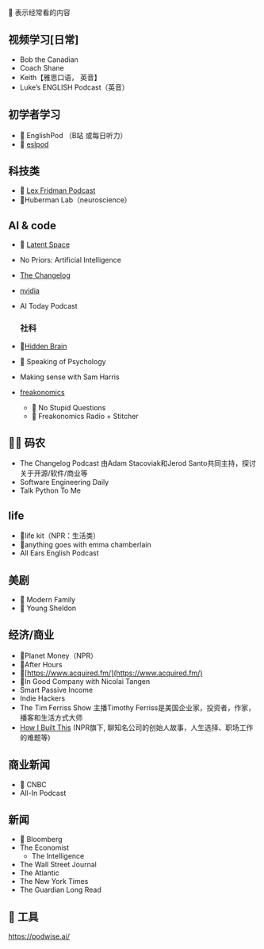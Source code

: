 🌟 表示经常看的内容 

## 视频学习[日常]
* Bob the Canadian
* Coach Shane
* Keith【雅思口语， 英音】
* Luke’s ENGLISH Podcast（英音）

## 初学者学习
* 🌟 EnglishPod （B站 或每日听力）
* 🌟 [eslpod](https://tv.eslpod.com/)

## 科技类
* 🌟 [Lex Fridman Podcast](https://lexfridman.com/podcast/)
* 🌟Huberman Lab（neuroscience）

## AI & code
*  🌟 [Latent Space](https://www.latent.space/)
*  No Priors: Artificial Intelligence
* [The Changelog](https://changelog.com/)
* [nvidia](https://blogs.nvidia.com/ai-podcast/)
* AI Today Podcast

  ### 社科
*  🌟[Hidden Brain](https://hiddenbrain.org/)
*  🌟  Speaking of Psychology
*  Making sense with Sam Harris
* [freakonomics](https://freakonomics.com/)
  *   🌟 No Stupid Questions
  *   🌟 Freakonomics Radio + Stitcher

## 🧑‍💻 码农
* The Changelog Podcast 由Adam Stacoviak和Jerod Santo共同主持，探讨关于开源/软件/商业等
* Software Engineering Daily
* Talk Python To Me

## life 
* 🌟life kit（NPR：生活类）
* 🌟anything goes with emma chamberlain
* All Ears English Podcast


## 美剧
* 🌟 Modern Family
* 🌟 Young Sheldon


## 经济/商业
* 🌟Planet Money（NPR）
* 🌟After Hours
* 🌟[https://www.acquired.fm/](https://www.acquired.fm/)
* 🌟In Good Company with Nicolai Tangen
* Smart Passive Income
* Indie Hackers
* The Tim Ferriss Show 主播Timothy Ferriss是美国企业家，投资者，作家，播客和生活方式大师
* [How I Built This](https://www.npr.org/series/490248027/how-i-built-this) (NPR旗下, 聊知名公司的创始人故事，人生选择、职场工作的难题等)

## 商业新闻
* 🌟 CNBC
* All-In Podcast
  

## 新闻
* 🌟 Bloomberg
* The Economist
  * The Intelligence
* The Wall Street Journal
* The Atlantic
* The New York Times
* The Guardian Long Read

## 🔧 工具
https://podwise.ai/
